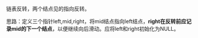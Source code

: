 链表反转，两个结点见的指向反转。

思路：定义三个指针left,mid,right，将mid结点指向left结点，**right在反转前应记录mid的下一个结点**，以便继续向后滑动。应将left和right初始化为NULL。